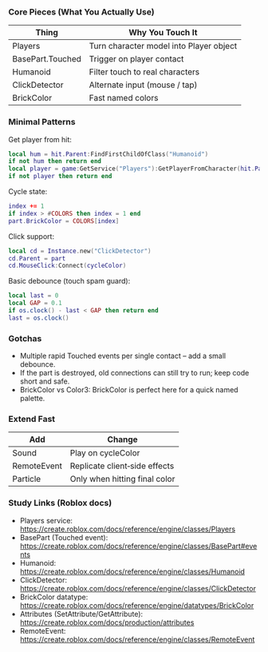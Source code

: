 ### Core Pieces (What You Actually Use)

| Thing | Why You Touch It |
|-------|------------------|
| Players | Turn character model into Player object |
| BasePart.Touched | Trigger on player contact |
| Humanoid | Filter touch to real characters |
| ClickDetector | Alternate input (mouse / tap) |
| BrickColor | Fast named colors |

### Minimal Patterns

Get player from hit:
```lua
local hum = hit.Parent:FindFirstChildOfClass("Humanoid")
if not hum then return end
local player = game:GetService("Players"):GetPlayerFromCharacter(hit.Parent)
if not player then return end
```

Cycle state:
```lua
index += 1
if index > #COLORS then index = 1 end
part.BrickColor = COLORS[index]
```

Click support:
```lua
local cd = Instance.new("ClickDetector")
cd.Parent = part
cd.MouseClick:Connect(cycleColor)
```

Basic debounce (touch spam guard):
```lua
local last = 0
local GAP = 0.1
if os.clock() - last < GAP then return end
last = os.clock()
```

### Gotchas
- Multiple rapid Touched events per single contact – add a small debounce.
- If the part is destroyed, old connections can still try to run; keep code short and safe.
- BrickColor vs Color3: BrickColor is perfect here for a quick named palette.

### Extend Fast
| Add | Change |
|-----|--------|
| Sound | Play on cycleColor |
| RemoteEvent | Replicate client‑side effects |
| Particle | Only when hitting final color |

### Study Links (Roblox docs)
- Players service: https://create.roblox.com/docs/reference/engine/classes/Players
- BasePart (Touched event): https://create.roblox.com/docs/reference/engine/classes/BasePart#events
- Humanoid: https://create.roblox.com/docs/reference/engine/classes/Humanoid
- ClickDetector: https://create.roblox.com/docs/reference/engine/classes/ClickDetector
- BrickColor datatype: https://create.roblox.com/docs/reference/engine/datatypes/BrickColor
- Attributes (SetAttribute/GetAttribute): https://create.roblox.com/docs/production/attributes
- RemoteEvent: https://create.roblox.com/docs/reference/engine/classes/RemoteEvent
